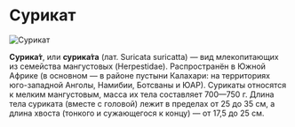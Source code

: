 # Сурикат

![Сурикат](https://upload.wikimedia.org/wikipedia/commons/thumb/b/bc/Suricata.suricatta.6861.jpg/800px-Suricata.suricatta.6861.jpg)

**Сурика́т**, или **сурика́та** (лат. Suricata suricatta) — вид млекопитающих из
семейства мангустовых (Herpestidae). Распространён в Южной Африке (в основном —
в районе пустыни Калахари: на территориях юго-западной Анголы, Намибии, Ботсваны
и ЮАР). Сурикаты относятся к мелким мангустовым, масса их тела составляет
700—750 г. Длина тела суриката (вместе с головой) лежит в пределах от 25 до 35
см, а длина хвоста (тонкого и сужающегося к концу) — от 17,5 до 25 см.
